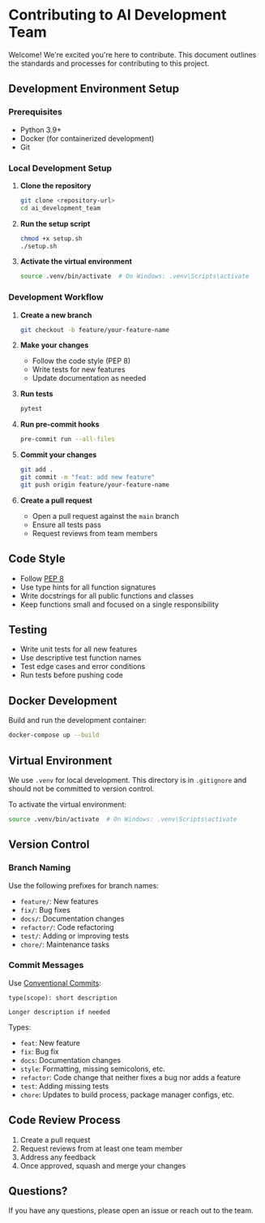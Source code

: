 # Contributing to AI Development Team

Welcome! We're excited you're here to contribute. This document outlines the standards and processes for contributing to this project.

## Development Environment Setup

### Prerequisites
- Python 3.9+
- Docker (for containerized development)
- Git

### Local Development Setup

1. **Clone the repository**
   ```bash
   git clone <repository-url>
   cd ai_development_team
   ```

2. **Run the setup script**
   ```bash
   chmod +x setup.sh
   ./setup.sh
   ```

3. **Activate the virtual environment**
   ```bash
   source .venv/bin/activate  # On Windows: .venv\Scripts\activate
   ```

### Development Workflow

1. **Create a new branch**
   ```bash
   git checkout -b feature/your-feature-name
   ```

2. **Make your changes**
   - Follow the code style (PEP 8)
   - Write tests for new features
   - Update documentation as needed

3. **Run tests**
   ```bash
   pytest
   ```

4. **Run pre-commit hooks**
   ```bash
   pre-commit run --all-files
   ```

5. **Commit your changes**
   ```bash
   git add .
   git commit -m "feat: add new feature"
   git push origin feature/your-feature-name
   ```

6. **Create a pull request**
   - Open a pull request against the `main` branch
   - Ensure all tests pass
   - Request reviews from team members

## Code Style

- Follow [PEP 8](https://www.python.org/dev/peps/pep-0008/)
- Use type hints for all function signatures
- Write docstrings for all public functions and classes
- Keep functions small and focused on a single responsibility

## Testing

- Write unit tests for all new features
- Use descriptive test function names
- Test edge cases and error conditions
- Run tests before pushing code

## Docker Development

Build and run the development container:

```bash
docker-compose up --build
```

## Virtual Environment

We use `.venv` for local development. This directory is in `.gitignore` and should not be committed to version control.

To activate the virtual environment:

```bash
source .venv/bin/activate  # On Windows: .venv\Scripts\activate
```

## Version Control

### Branch Naming

Use the following prefixes for branch names:
- `feature/`: New features
- `fix/`: Bug fixes
- `docs/`: Documentation changes
- `refactor/`: Code refactoring
- `test/`: Adding or improving tests
- `chore/`: Maintenance tasks

### Commit Messages

Use [Conventional Commits](https://www.conventionalcommits.org/):

```
type(scope): short description

Longer description if needed
```

Types:
- `feat`: New feature
- `fix`: Bug fix
- `docs`: Documentation changes
- `style`: Formatting, missing semicolons, etc.
- `refactor`: Code change that neither fixes a bug nor adds a feature
- `test`: Adding missing tests
- `chore`: Updates to build process, package manager configs, etc.

## Code Review Process

1. Create a pull request
2. Request reviews from at least one team member
3. Address any feedback
4. Once approved, squash and merge your changes

## Questions?

If you have any questions, please open an issue or reach out to the team.
